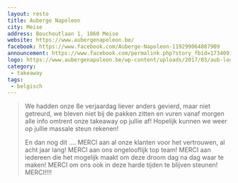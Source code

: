 ```yaml
---
layout: resto
title: Auberge Napoleon
city: Meise
address: Bouchoutlaan 1, 1860 Meise
website: https://www.aubergenapoleon.be/
facebook: https://www.facebook.com/Auberge-Napoleon-119299064887909
announcement: https://www.facebook.com/permalink.php?story_fbid=1734091146742018&id=119299064887909
logo: https://www.aubergenapoleon.be/wp-content/uploads/2017/03/aub-logo-mrt2017-neg_bkgr-copy-1.jpg
category: 
 - takeaway
tags: 
 - belgisch
---
```


> We hadden onze 8e verjaardag liever anders gevierd, maar niet getreurd, we bleven niet bij de pakken zitten en vuren vanaf morgen alle info omtrent onze takeaway op jullie af! Hopelijk kunnen we weer op jullie massale steun rekenen! 
>
> En dan nog dit .... MERCI aan al onze klanten voor het vertrouwen, al acht jaar lang! MERCI aan ons ongelooflijk top team! MERCI aan iedereen die het mogelijk maakt om deze droom dag na dag waar te maken! MERCI om ons ook in deze harde tijden te blijven steunen!  MERCI!!!! 
